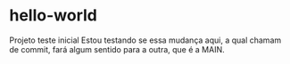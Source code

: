 # hello-world
Projeto teste inicial
Estou testando se essa mudança aqui, a qual chamam de commit, fará algum sentido para a outra, que é a MAIN.
